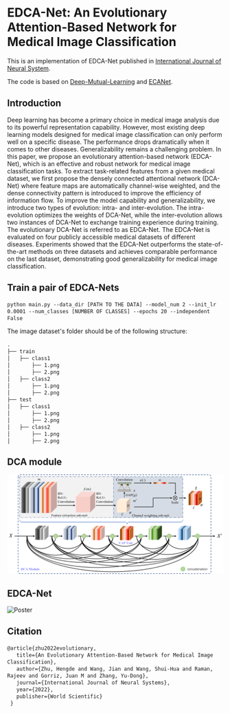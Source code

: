 # EDCA-Net: An Evolutionary Attention-Based Network for Medical Image Classification
This is an implementation of EDCA-Net published in [International Journal of Neural System](https://www.worldscientific.com/doi/10.1142/S0129065723500107).

The code is based on [Deep-Mutual-Learning](https://github.com/chxy95/Deep-Mutual-Learning) and [ECANet](https://github.com/BangguWu/ECANet).

## Introduction
Deep learning has become a primary choice in medical image analysis due to its powerful representation capability. However, most existing deep learning models designed for medical image classification can only perform well on a specific disease. The performance drops dramatically when it comes to other diseases. Generalizability remains a challenging problem. In this paper, we propose an evolutionary attention-based network (EDCA-Net), which is an effective and robust network for medical image classification tasks. To extract task-related features from a given medical dataset, we first propose the densely connected attentional network (DCA-Net) where feature maps are automatically channel-wise weighted, and the dense connectivity pattern is introduced to improve the efficiency of information flow. To improve the model capability and generalizability, we introduce two types of evolution: intra- and inter-evolution. The intra-evolution optimizes the weights of DCA-Net, while the inter-evolution allows two instances of DCA-Net to exchange training experience during training. The evolutionary DCA-Net is referred to as EDCA-Net. The EDCA-Net is evaluated on four publicly accessible medical datasets of different diseases. Experiments showed that the EDCA-Net outperforms the state-of-the-art methods on three datasets and achieves comparable performance on the last dataset, demonstrating good generalizability for medical image classification.

## Train a pair of EDCA-Nets

```shell
python main.py --data_dir [PATH TO THE DATA] --model_num 2 --init_lr 0.0001 --num_classes [NUMBER OF CLASSES] --epochs 20 --independent False
```

The image dataset's folder should be of the following structure:

    .
    ├── train
    │   ├── class1
    │       ├── 1.png
    │       ├── 2.png
    │   ├── class2
    │       ├── 1.png
    │       ├── 2.png
    ├── test
    │   ├── class1
    │       ├── 1.png
    │       ├── 2.png
    │   ├── class2
    │       ├── 1.png
    │       ├── 2.png

## DCA module

![Poster](figures/dca.png)

## EDCA-Net

![Poster](figures/edca.png)

## Citation

    @article{zhu2022evolutionary,
       title={An Evolutionary Attention-Based Network for Medical Image Classification},
       author={Zhu, Hengde and Wang, Jian and Wang, Shui-Hua and Raman, Rajeev and Gorriz, Juan M and Zhang, Yu-Dong},
       journal={International Journal of Neural Systems},
       year={2022},
       publisher={World Scientific}
     }
